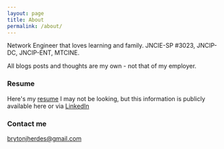 ```yaml
---
layout: page
title: About
permalink: /about/
---
```


Network Engineer that loves learning and family. JNCIE-SP #3023, JNCIP-DC, JNCIP-ENT, MTCINE. 

All blogs posts and thoughts are my own - not that of my employer.

### Resume

Here's my <a href="/images/resume.pdf" target="_blank">resume</a>
I may not be looking, but this information is publicly available here or via <a href="https://linkedin.com/in/brytonjherdes" target="blank">LinkedIn</a>

### Contact me

[brytonjherdes@gmail.com](mailto:brytonjherdes@gmail.com)

